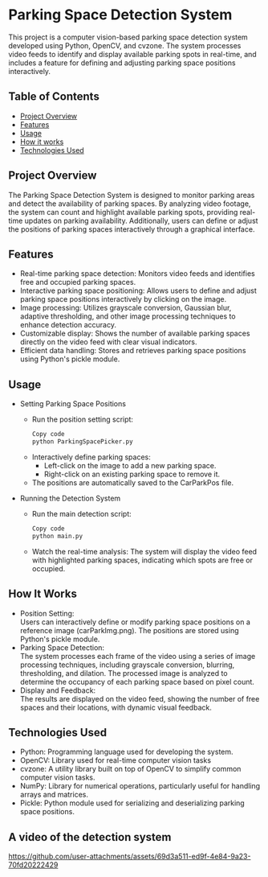 # Parking Space Detection System

This project is a computer vision-based parking space detection system developed using Python, OpenCV, and cvzone. 
The system processes video feeds to identify and display available parking spots in real-time, and includes a feature for defining and adjusting parking space positions interactively.

## Table of Contents

- [Project Overview](#project-overview)
- [Features](#features)
- [Usage](#usage)
- [How it works](#how-it-works)
- [Technologies Used](#technologies-used)

## Project Overview

The Parking Space Detection System is designed to monitor parking areas and detect the availability of parking spaces. 
By analyzing video footage, the system can count and highlight available parking spots, providing real-time updates on parking availability. 
Additionally, users can define or adjust the positions of parking spaces interactively through a graphical interface.

## Features

- Real-time parking space detection: Monitors video feeds and identifies free and occupied parking spaces.
- Interactive parking space positioning: Allows users to define and adjust parking space positions interactively by clicking on the image.
- Image processing: Utilizes grayscale conversion, Gaussian blur, adaptive thresholding, and other image processing techniques to enhance detection accuracy.
- Customizable display: Shows the number of available parking spaces directly on the video feed with clear visual indicators.
- Efficient data handling: Stores and retrieves parking space positions using Python's pickle module.

## Usage

- Setting Parking Space Positions </br>
  - Run the position setting script:
    ```sh
    Copy code
    python ParkingSpacePicker.py
    ```
  - Interactively define parking spaces:
    - Left-click on the image to add a new parking space.
    - Right-click on an existing parking space to remove it.
  - The positions are automatically saved to the CarParkPos file.

- Running the Detection System
  - Run the main detection script:
    ```sh
    Copy code
    python main.py
    ```
  - Watch the real-time analysis: The system will display the video feed with highlighted parking spaces,
    indicating which spots are free or occupied.

## How It Works
- Position Setting: </br> Users can interactively define or modify parking space positions on a reference image (carParkImg.png).
  The positions are stored using Python's pickle module.
- Parking Space Detection: </br> The system processes each frame of the video using a series of image processing techniques, including grayscale conversion, blurring, thresholding, and dilation.
  The processed image is analyzed to determine the occupancy of each parking space based on pixel count.
- Display and Feedback: </br> The results are displayed on the video feed, showing the number of free spaces and their locations, with dynamic visual feedback.

## Technologies Used

- Python: Programming language used for developing the system.
- OpenCV: Library used for real-time computer vision tasks
- cvzone: A utility library built on top of OpenCV to simplify common computer vision tasks.
- NumPy: Library for numerical operations, particularly useful for handling arrays and matrices.
- Pickle: Python module used for serializing and deserializing parking space positions.

## A video of the detection system

https://github.com/user-attachments/assets/69d3a511-ed9f-4e84-9a23-70fd20222429



